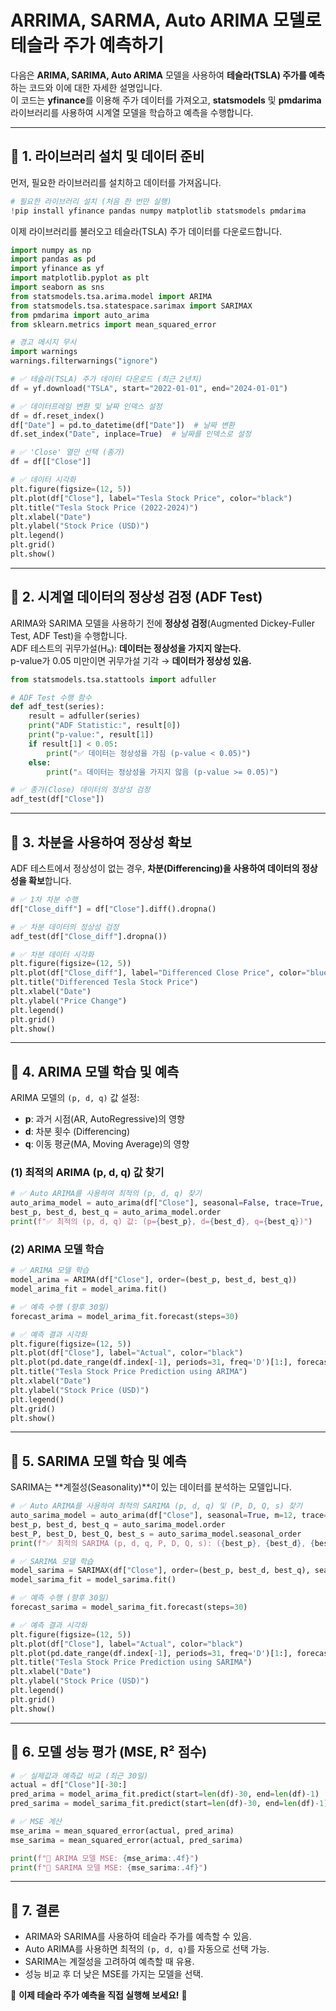 # ARRIMA, SARMA, Auto ARIMA 모델로 테슬라 주가 예측하기

다음은 **ARIMA, SARIMA, Auto ARIMA** 모델을 사용하여 **테슬라(TSLA) 주가를 예측**하는 코드와 이에 대한 자세한 설명입니다.  
이 코드는 **yfinance**를 이용해 주가 데이터를 가져오고, **statsmodels** 및 **pmdarima** 라이브러리를 사용하여 시계열 모델을 학습하고 예측을 수행합니다.

---

## **📌 1. 라이브러리 설치 및 데이터 준비**  

먼저, 필요한 라이브러리를 설치하고 데이터를 가져옵니다.

```python
# 필요한 라이브러리 설치 (처음 한 번만 실행)
!pip install yfinance pandas numpy matplotlib statsmodels pmdarima
```

이제 라이브러리를 불러오고 테슬라(TSLA) 주가 데이터를 다운로드합니다.

```python
import numpy as np
import pandas as pd
import yfinance as yf
import matplotlib.pyplot as plt
import seaborn as sns
from statsmodels.tsa.arima.model import ARIMA
from statsmodels.tsa.statespace.sarimax import SARIMAX
from pmdarima import auto_arima
from sklearn.metrics import mean_squared_error

# 경고 메시지 무시
import warnings
warnings.filterwarnings("ignore")

# ✅ 테슬라(TSLA) 주가 데이터 다운로드 (최근 2년치)
df = yf.download("TSLA", start="2022-01-01", end="2024-01-01")

# ✅ 데이터프레임 변환 및 날짜 인덱스 설정
df = df.reset_index()
df["Date"] = pd.to_datetime(df["Date"])  # 날짜 변환
df.set_index("Date", inplace=True)  # 날짜를 인덱스로 설정

# ✅ 'Close' 열만 선택 (종가)
df = df[["Close"]]

# ✅ 데이터 시각화
plt.figure(figsize=(12, 5))
plt.plot(df["Close"], label="Tesla Stock Price", color="black")
plt.title("Tesla Stock Price (2022-2024)")
plt.xlabel("Date")
plt.ylabel("Stock Price (USD)")
plt.legend()
plt.grid()
plt.show()
```

---

## **📌 2. 시계열 데이터의 정상성 검정 (ADF Test)**  

ARIMA와 SARIMA 모델을 사용하기 전에 **정상성 검정**(Augmented Dickey-Fuller Test, ADF Test)을 수행합니다.  
ADF 테스트의 귀무가설(H₀): **데이터는 정상성을 가지지 않는다.**  
p-value가 0.05 미만이면 귀무가설 기각 → **데이터가 정상성 있음.**  

```python
from statsmodels.tsa.stattools import adfuller

# ADF Test 수행 함수
def adf_test(series):
    result = adfuller(series)
    print("ADF Statistic:", result[0])
    print("p-value:", result[1])
    if result[1] < 0.05:
        print("✅ 데이터는 정상성을 가짐 (p-value < 0.05)")
    else:
        print("⚠️ 데이터는 정상성을 가지지 않음 (p-value >= 0.05)")

# ✅ 종가(Close) 데이터의 정상성 검정
adf_test(df["Close"])
```

---

## **📌 3. 차분을 사용하여 정상성 확보**  

ADF 테스트에서 정상성이 없는 경우, **차분(Differencing)을 사용하여 데이터의 정상성을 확보**합니다.

```python
# ✅ 1차 차분 수행
df["Close_diff"] = df["Close"].diff().dropna()

# ✅ 차분 데이터의 정상성 검정
adf_test(df["Close_diff"].dropna())

# ✅ 차분 데이터 시각화
plt.figure(figsize=(12, 5))
plt.plot(df["Close_diff"], label="Differenced Close Price", color="blue")
plt.title("Differenced Tesla Stock Price")
plt.xlabel("Date")
plt.ylabel("Price Change")
plt.legend()
plt.grid()
plt.show()
```

---

## **📌 4. ARIMA 모델 학습 및 예측**  

ARIMA 모델의 `(p, d, q)` 값 설정:  
- **p**: 과거 시점(AR, AutoRegressive)의 영향
- **d**: 차분 횟수 (Differencing)
- **q**: 이동 평균(MA, Moving Average)의 영향

### **(1) 최적의 ARIMA (p, d, q) 값 찾기**
```python
# ✅ Auto ARIMA를 사용하여 최적의 (p, d, q) 찾기
auto_arima_model = auto_arima(df["Close"], seasonal=False, trace=True, stepwise=True)
best_p, best_d, best_q = auto_arima_model.order
print(f"✅ 최적의 (p, d, q) 값: (p={best_p}, d={best_d}, q={best_q})")
```

### **(2) ARIMA 모델 학습**
```python
# ✅ ARIMA 모델 학습
model_arima = ARIMA(df["Close"], order=(best_p, best_d, best_q))
model_arima_fit = model_arima.fit()

# ✅ 예측 수행 (향후 30일)
forecast_arima = model_arima_fit.forecast(steps=30)

# ✅ 예측 결과 시각화
plt.figure(figsize=(12, 5))
plt.plot(df["Close"], label="Actual", color="black")
plt.plot(pd.date_range(df.index[-1], periods=31, freq='D')[1:], forecast_arima, label="ARIMA Forecast", linestyle="--", color="red")
plt.title("Tesla Stock Price Prediction using ARIMA")
plt.xlabel("Date")
plt.ylabel("Stock Price (USD)")
plt.legend()
plt.grid()
plt.show()
```

---

## **📌 5. SARIMA 모델 학습 및 예측**  

SARIMA는 **계절성(Seasonality)**이 있는 데이터를 분석하는 모델입니다.

```python
# ✅ Auto ARIMA를 사용하여 최적의 SARIMA (p, d, q) 및 (P, D, Q, s) 찾기
auto_sarima_model = auto_arima(df["Close"], seasonal=True, m=12, trace=True, stepwise=True)
best_p, best_d, best_q = auto_sarima_model.order
best_P, best_D, best_Q, best_s = auto_sarima_model.seasonal_order
print(f"✅ 최적의 SARIMA (p, d, q, P, D, Q, s): ({best_p}, {best_d}, {best_q}, {best_P}, {best_D}, {best_Q}, {best_s})")

# ✅ SARIMA 모델 학습
model_sarima = SARIMAX(df["Close"], order=(best_p, best_d, best_q), seasonal_order=(best_P, best_D, best_Q, best_s))
model_sarima_fit = model_sarima.fit()

# ✅ 예측 수행 (향후 30일)
forecast_sarima = model_sarima_fit.forecast(steps=30)

# ✅ 예측 결과 시각화
plt.figure(figsize=(12, 5))
plt.plot(df["Close"], label="Actual", color="black")
plt.plot(pd.date_range(df.index[-1], periods=31, freq='D')[1:], forecast_sarima, label="SARIMA Forecast", linestyle="--", color="blue")
plt.title("Tesla Stock Price Prediction using SARIMA")
plt.xlabel("Date")
plt.ylabel("Stock Price (USD)")
plt.legend()
plt.grid()
plt.show()
```

---

## **📌 6. 모델 성능 평가 (MSE, R² 점수)**  
```python
# ✅ 실제값과 예측값 비교 (최근 30일)
actual = df["Close"][-30:]
pred_arima = model_arima_fit.predict(start=len(df)-30, end=len(df)-1)
pred_sarima = model_sarima_fit.predict(start=len(df)-30, end=len(df)-1)

# ✅ MSE 계산
mse_arima = mean_squared_error(actual, pred_arima)
mse_sarima = mean_squared_error(actual, pred_sarima)

print(f"📌 ARIMA 모델 MSE: {mse_arima:.4f}")
print(f"📌 SARIMA 모델 MSE: {mse_sarima:.4f}")
```

---

## **📌 7. 결론**  
- ARIMA와 SARIMA를 사용하여 테슬라 주가를 예측할 수 있음.  
- Auto ARIMA를 사용하면 최적의 `(p, d, q)`를 자동으로 선택 가능.  
- SARIMA는 계절성을 고려하여 예측할 때 유용.  
- 성능 비교 후 더 낮은 MSE를 가지는 모델을 선택.  

🎯 **이제 테슬라 주가 예측을 직접 실행해 보세요!** 🚀